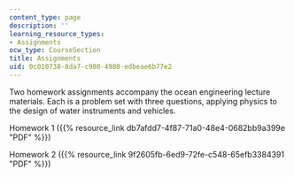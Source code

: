```yaml
---
content_type: page
description: ''
learning_resource_types:
- Assignments
ocw_type: CourseSection
title: Assignments
uid: 0c010738-8da7-c980-4980-edbeae6b77e2
---
```


Two homework assignments accompany the ocean engineering lecture materials. Each is a problem set with three questions, applying physics to the design of water instruments and vehicles.

Homework 1 ({{% resource_link db7afdd7-4f87-71a0-48e4-0682bb9a399e "PDF" %}})

Homework 2 ({{% resource_link 9f2605fb-6ed9-72fe-c548-65efb3384391 "PDF" %}})